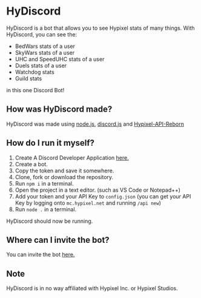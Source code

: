 # HyDiscord
HyDiscord is a bot that allows you to see Hypixel stats of many things. With HyDiscord, you can see the:
* BedWars stats of a user
* SkyWars stats of a user
* UHC and SpeedUHC stats of a user
* Duels stats of a user
* Watchdog stats
* Guild stats

in this one Discord Bot!

## How was HyDiscord made?
HyDiscord was made using [node.js](https://nodejs.org), [discord.js](https://discord.js.org) and [Hypixel-API-Reborn](https://www.npmjs.com/package/hypixel-api-reborn)

## How do I run it myself?
1. Create A Discord Developer Application [here.](https://discord.com/developers/applications)
2. Create a bot.
3. Copy the token and save it somewhere.
4. Clone, fork or download the repository.
5. Run `npm i` in a terminal.
6. Open the project in a text editor. (such as VS Code or Notepad++)
7. Add your token and your API Key to `config.json` (you can get your API Key by logging onto `mc.hypixel.net` and running `/api new`)
8. Run `node .` in a terminal.

HyDiscord should now be running.

## Where can I invite the bot?
You can invite the bot [here.](https://bit.ly/HyDiscord)

## Note
HyDiscord is in no way affiliated with Hypixel Inc. or Hypixel Studios.
